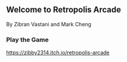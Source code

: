 ## Welcome to Retropolis Arcade

By Zibran Vastani and Mark Cheng

### Play the Game
https://zibby2314.itch.io/retropolis-arcade
